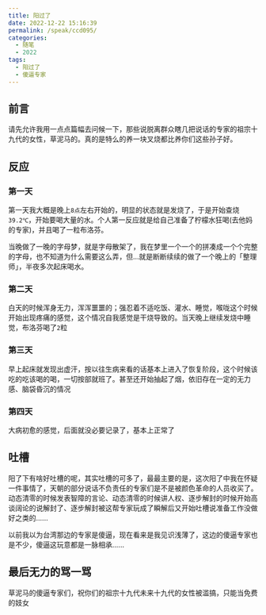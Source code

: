 ```yaml
---
title: 阳过了
date: 2022-12-22 15:16:39
permalink: /speak/ccd095/
categories:
  - 随笔
  - 2022
tags:
  - 阳过了
  - 傻逼专家
---
```


## 前言

请先允许我用一点点篇幅去问候一下，那些说脱离群众瞎几把说话的专家的祖宗十九代的女性，草泥马的。真的是特么的养一块叉烧都比养你们这些孙子好。

<!-- more -->

<InArticleAdsense
    data-ad-client="ca-pub-1725717718088510"
    data-ad-slot="4281148213">
</InArticleAdsense>

## 反应

### 第一天

第一天我大概是晚上`8点`左右开始的，明显的状态就是发烧了，于是开始查烧`39.2℃`，开始要喝大量的水。个人第一反应就是给自己准备了柠檬水狂喝(去他妈的专家)，并且喝了一粒布洛芬。

当晚做了一晚的字母梦，就是字母散架了，我在梦里一个一个的拼凑成一个个完整的字母，也不知道为什么需要这么弄，但...就是断断续续的做了一个晚上的「整理师」，半夜多次起床喝水。

### 第二天

白天的时候浑身无力，浑浑噩噩的；强忍着不适吃饭、灌水、睡觉，喉咙这个时候开始出现疼痛的感觉，这个情况自我感觉是干烧导致的。当天晚上继续发烧中睡觉，布洛芬喝了`2`粒

### 第三天

早上起床就发现出虚汗，按以往生病来看的话基本上进入了恢复阶段，这个时候该吃的吃该喝的喝，一切按部就班了。甚至还开始抽起了烟，依旧存在一定的无力感、脑袋昏沉的情况

### 第四天

大病初愈的感觉，后面就没必要记录了，基本上正常了

## 吐槽

阳了下有啥好吐槽的呢，其实吐槽的可多了，最最主要的是，这次阳了中我在怀疑一件事情了，天朝的部分说话不负责任的专家们是不是被颜色革命的人员收买了。动态清零的时候发表智障的言论、动态清零的时候讲人权、逐步解封的时候开始高谈阔论的说解封了、逐步解封被这帮专家玩成了瞬解后又开始吐槽说准备工作没做好之类的......

以前我以为台湾那边的专家是傻逼，现在看来是我见识浅薄了，这边的傻逼专家也是不少，傻逼这玩意都是一脉相承......

## 最后无力的骂一骂

草泥马的傻逼专家们，祝你们的祖宗十九代未来十九代的女性被滥搞，只能当免费的妓女


